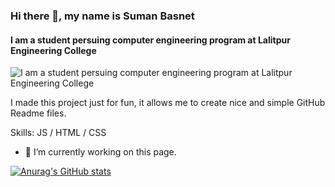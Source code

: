 ### Hi there 👋, my name is Suman Basnet
#### I am a student persuing computer engineering program at Lalitpur Engineering College
![I am a student persuing computer engineering program at Lalitpur Engineering College]( )

I made this project just for fun, it allows me to create nice and simple GitHub Readme files. 

Skills:  JS / HTML / CSS

- 🔭 I’m currently working on this page. 





[![Anurag's GitHub stats](https://github-readme-stats.vercel.app/api?username=Basnetsuman4)](https://github.com/anuraghazra/github-readme-stats)

  
